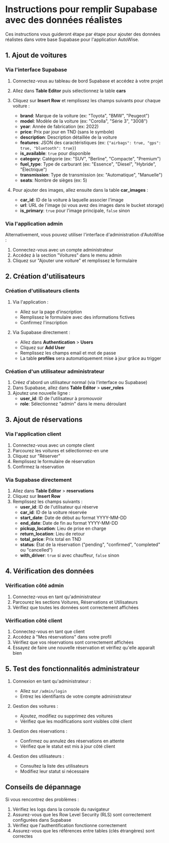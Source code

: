 
# Instructions pour remplir Supabase avec des données réalistes

Ces instructions vous guideront étape par étape pour ajouter des données réalistes dans votre base Supabase pour l'application AutoWise.

## 1. Ajout de voitures

### Via l'interface Supabase

1. Connectez-vous au tableau de bord Supabase et accédez à votre projet
2. Allez dans **Table Editor** puis sélectionnez la table **cars**
3. Cliquez sur **Insert Row** et remplissez les champs suivants pour chaque voiture :
   - **brand**: Marque de la voiture (ex: "Toyota", "BMW", "Peugeot")
   - **model**: Modèle de la voiture (ex: "Corolla", "Série 3", "3008")
   - **year**: Année de fabrication (ex: 2022)
   - **price**: Prix par jour en TND (sans le symbole)
   - **description**: Description détaillée de la voiture
   - **features**: JSON des caractéristiques (ex: `{"airbags": true, "gps": true, "bluetooth": true}`)
   - **is_available**: `true` pour disponible
   - **category**: Catégorie (ex: "SUV", "Berline", "Compacte", "Premium")
   - **fuel_type**: Type de carburant (ex: "Essence", "Diesel", "Hybride", "Électrique")
   - **transmission**: Type de transmission (ex: "Automatique", "Manuelle")
   - **seats**: Nombre de sièges (ex: 5)

4. Pour ajouter des images, allez ensuite dans la table **car_images** :
   - **car_id**: ID de la voiture à laquelle associer l'image
   - **url**: URL de l'image (si vous avez des images dans le bucket storage)
   - **is_primary**: `true` pour l'image principale, `false` sinon

### Via l'application admin

Alternativement, vous pouvez utiliser l'interface d'administration d'AutoWise :
1. Connectez-vous avec un compte administrateur
2. Accédez à la section "Voitures" dans le menu admin
3. Cliquez sur "Ajouter une voiture" et remplissez le formulaire

## 2. Création d'utilisateurs

### Création d'utilisateurs clients

1. Via l'application :
   - Allez sur la page d'inscription
   - Remplissez le formulaire avec des informations fictives
   - Confirmez l'inscription

2. Via Supabase directement :
   - Allez dans **Authentication** > **Users**
   - Cliquez sur **Add User**
   - Remplissez les champs email et mot de passe
   - La table **profiles** sera automatiquement mise à jour grâce au trigger

### Création d'un utilisateur administrateur

1. Créez d'abord un utilisateur normal (via l'interface ou Supabase)
2. Dans Supabase, allez dans **Table Editor** > **user_roles**
3. Ajoutez une nouvelle ligne :
   - **user_id**: ID de l'utilisateur à promouvoir
   - **role**: Sélectionnez "admin" dans le menu déroulant

## 3. Ajout de réservations

### Via l'application client

1. Connectez-vous avec un compte client
2. Parcourez les voitures et sélectionnez-en une
3. Cliquez sur "Réserver"
4. Remplissez le formulaire de réservation
5. Confirmez la réservation

### Via Supabase directement

1. Allez dans **Table Editor** > **reservations**
2. Cliquez sur **Insert Row**
3. Remplissez les champs suivants :
   - **user_id**: ID de l'utilisateur qui réserve
   - **car_id**: ID de la voiture réservée
   - **start_date**: Date de début au format YYYY-MM-DD
   - **end_date**: Date de fin au format YYYY-MM-DD
   - **pickup_location**: Lieu de prise en charge
   - **return_location**: Lieu de retour
   - **total_price**: Prix total en TND
   - **status**: État de la réservation ("pending", "confirmed", "completed" ou "cancelled")
   - **with_driver**: `true` si avec chauffeur, `false` sinon

## 4. Vérification des données

### Vérification côté admin

1. Connectez-vous en tant qu'administrateur
2. Parcourez les sections Voitures, Réservations et Utilisateurs
3. Vérifiez que toutes les données sont correctement affichées

### Vérification côté client

1. Connectez-vous en tant que client
2. Accédez à "Mes réservations" dans votre profil
3. Vérifiez que vos réservations sont correctement affichées
4. Essayez de faire une nouvelle réservation et vérifiez qu'elle apparaît bien

## 5. Test des fonctionnalités administrateur

1. Connexion en tant qu'administrateur :
   - Allez sur `/admin/login`
   - Entrez les identifiants de votre compte administrateur

2. Gestion des voitures :
   - Ajoutez, modifiez ou supprimez des voitures
   - Vérifiez que les modifications sont visibles côté client

3. Gestion des réservations :
   - Confirmez ou annulez des réservations en attente
   - Vérifiez que le statut est mis à jour côté client

4. Gestion des utilisateurs :
   - Consultez la liste des utilisateurs
   - Modifiez leur statut si nécessaire

## Conseils de dépannage

Si vous rencontrez des problèmes :

1. Vérifiez les logs dans la console du navigateur
2. Assurez-vous que les Row Level Security (RLS) sont correctement configurées dans Supabase
3. Vérifiez que l'authentification fonctionne correctement 
4. Assurez-vous que les références entre tables (clés étrangères) sont correctes
